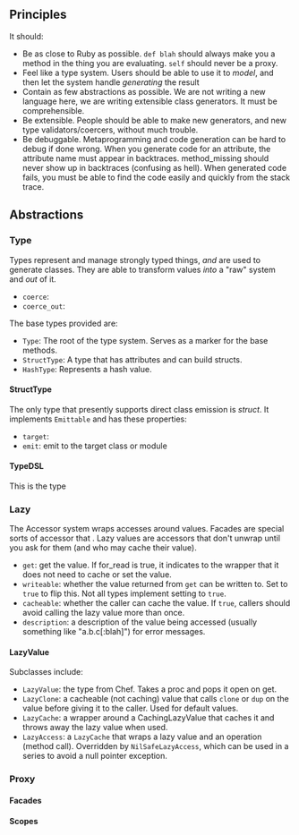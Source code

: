 Principles
----------

It should:
- Be as close to Ruby as possible.  `def blah` should always make you a method in the thing you are evaluating.  `self` should never be a proxy.
- Feel like a type system.  Users should be able to use it to *model*, and then let the system handle *generating* the result
- Contain as few abstractions as possible.  We are not writing a new language here, we are writing extensible class generators.  It must be comprehensible.
- Be extensible.  People should be able to make new generators, and new type validators/coercers, without much trouble.
- Be debuggable.  Metaprogramming and code generation can be hard to debug if done wrong.  When you generate code for an attribute, the attribute name must appear in backtraces.  method_missing should never show up in backtraces (confusing as hell).  When generated code fails, you must be able to find the code easily and quickly from the stack trace.

Abstractions
------------

### Type

Types represent and manage strongly typed things, *and* are used to generate classes.  They are able to transform values *into* a "raw" system and *out* of it.

- `coerce`:
- `coerce_out`:

The base types provided are:
- `Type`: The root of the type system.  Serves as a marker for the base methods.
- `StructType`: A type that has attributes and can build structs.
- `HashType`: Represents a hash value.

#### StructType

The only type that presently supports direct class emission is *struct*.  It implements `Emittable` and has these properties:

- `target`:
- `emit`: emit to the target class or module

#### TypeDSL

This is the type

### Lazy

The Accessor system wraps accesses around values.  Facades are special sorts of accessor that .  Lazy values are accessors that don't unwrap until you ask for them (and who may cache their value).

- `get`: get the value.  If for_read is true, it indicates to the wrapper that it does not need to cache or set the value.
- `writeable`: whether the value returned from `get` can be written to.  Set to `true` to flip this.  Not all types implement setting to `true`.
- `cacheable`: whether the caller can cache the value.  If `true`, callers should avoid calling the lazy value more than once.
- `description`: a description of the value being accessed (usually something like "a.b.c[:blah]") for error messages.

#### LazyValue

Subclasses include:
- `LazyValue`: the type from Chef.  Takes a proc and pops it open on get.
- `LazyClone`: a cacheable (not caching) value that calls `clone` or `dup` on the value before giving it to the caller.  Used for default values.
- `LazyCache`: a wrapper around a CachingLazyValue that caches it and throws away the lazy value when used.
- `LazyAccess`: a `LazyCache` that wraps a lazy value and an operation (method call).  Overridden by `NilSafeLazyAccess`, which can be used in a series to avoid a null pointer exception.

### Proxy

#### Facades

#### Scopes
